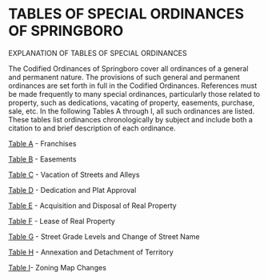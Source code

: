 TABLES OF SPECIAL ORDINANCES OF SPRINGBORO
==========================================

EXPLANATION OF TABLES OF SPECIAL ORDINANCES

The Codified Ordinances of Springboro cover all ordinances of a general
and permanent nature. The provisions of such general and permanent
ordinances are set forth in full in the Codified Ordinances. References
must be made frequently to many special ordinances, particularly those
related to property, such as dedications, vacating of property,
easements, purchase, sale, etc. In the following Tables A through I, all
such ordinances are listed. These tables list ordinances chronologically
by subject and include both a citation to and brief description of each
ordinance.

[Table A](ee58d7b.html) - Franchises

[Table B](f090873.html) - Easements

[Table C](f9d6ae3.html) - Vacation of Streets and Alleys

[Table D](faf2511.html) - Dedication and Plat Approval

[Table E](10fcbddd.html) - Acquisition and Disposal of Real Property

[Table F](117cd100.html) - Lease of Real Property

[Table G](118edff7.html) - Street Grade Levels and Change of Street Name

[Table H](119e60cc.html) - Annexation and Detachment of Territory

[Table I](1201a5de.html)- Zoning Map Changes

